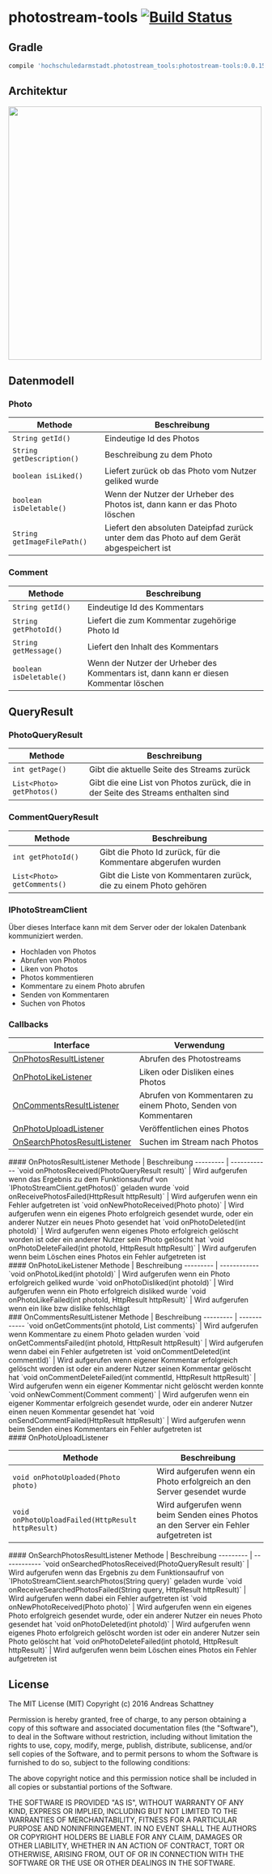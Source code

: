 # photostream-tools [![Build Status](https://travis-ci.org/aschattney/photostream-tools.svg?branch=master)](https://travis-ci.org/aschattney/photostream-tools)

## Gradle

```gradle
compile 'hochschuledarmstadt.photostream_tools:photostream-tools:0.0.15'
```

## Architektur

<a href="https://github.com/aschattney/photostream-tools/blob/master/architecture.png"><img src="https://github.com/aschattney/photostream-tools/blob/master/architecture.png" align="center" height="500" ></a>

## Datenmodell

### Photo

Methode | Beschreibung
--------- | ------------
`String getId()`   | Eindeutige Id des Photos
`String getDescription()` | Beschreibung zu dem Photo
`boolean isLiked()` | Liefert zurück ob das Photo vom Nutzer geliked wurde
`boolean isDeletable()` | Wenn der Nutzer der Urheber des Photos ist, dann kann er das Photo löschen
`String getImageFilePath()`| Liefert den absoluten Dateipfad zurück unter dem das Photo auf dem Gerät abgespeichert ist

### Comment

Methode | Beschreibung
--------- | ------------
`String getId()` | Eindeutige Id des Kommentars
`String getPhotoId()` | Liefert die zum Kommentar zugehörige Photo Id
`String getMessage()` | Liefert den Inhalt des Kommentars
`boolean isDeletable()` | Wenn der Nutzer der Urheber des Kommentars ist, dann kann er diesen Kommentar löschen

## QueryResult

### PhotoQueryResult

Methode | Beschreibung
--------- | ------------
`int getPage()` | Gibt die aktuelle Seite des Streams zurück
`List<Photo> getPhotos()` | Gibt die eine List von Photos zurück, die in der Seite des Streams enthalten sind

### CommentQueryResult

Methode | Beschreibung
--------- | ------------
`int getPhotoId()` | Gibt die Photo Id zurück, für die Kommentare abgerufen wurden
`List<Photo> getComments()` | Gibt die Liste von Kommentaren zurück, die zu einem Photo gehören


### IPhotoStreamClient

Über dieses Interface kann mit dem Server oder der lokalen Datenbank kommuniziert werden.
* Hochladen von Photos
* Abrufen von Photos
* Liken von Photos
* Photos kommentieren
* Kommentare zu einem Photo abrufen
* Senden von Kommentaren
* Suchen von Photos

### Callbacks

Interface | Verwendung
--------- | ------------
<a href="#OnPhotosResultListener">OnPhotosResultListener</div>   | Abrufen des Photostreams
<a href="#OnPhotoLikeListener">OnPhotoLikeListener</div>      | Liken oder Disliken eines Photos
<a href="#OnCommentsResultListener">OnCommentsResultListener</div> | Abrufen von Kommentaren zu einem Photo, Senden von Kommentaren
<a href="#OnPhotoUploadListener">OnPhotoUploadListener</div>    | Veröffentlichen eines Photos
<a href="#OnSearchPhotosResultListener">OnSearchPhotosResultListener</div>   | Suchen im Stream nach Photos

<div id="#OnPhotosResultListener"></div>
#### OnPhotosResultListener
Methode | Beschreibung
--------- | ------------
  `void onPhotosReceived(PhotoQueryResult result)` | Wird aufgerufen wenn das Ergebnis zu dem Funktionsaufruf von `IPhotoStreamClient.getPhotos()` geladen wurde
  `void onReceivePhotosFailed(HttpResult httpResult)` | Wird aufgerufen wenn ein Fehler aufgetreten ist
  `void onNewPhotoReceived(Photo photo)` | Wird aufgerufen wenn ein eigenes Photo erfolgreich gesendet wurde, oder ein anderer Nutzer ein neues Photo gesendet hat
  `void onPhotoDeleted(int photoId)` | Wird aufgerufen wenn eigenes Photo erfolgreich gelöscht worden ist oder ein anderer Nutzer sein Photo gelöscht hat
  `void onPhotoDeleteFailed(int photoId, HttpResult httpResult)` | Wird aufgerufen wenn beim Löschen eines Photos ein Fehler aufgetreten ist

<div id="#OnPhotoLikeListener"></div>
#### OnPhotoLikeListener
Methode | Beschreibung
--------- | ------------
  `void onPhotoLiked(int photoId)` | Wird aufgerufen wenn ein Photo erfolgreich geliked wurde
  `void onPhotoDisliked(int photoId)` | Wird aufgerufen wenn ein Photo erfolgreich disliked wurde
  `void onPhotoLikeFailed(int photoId, HttpResult httpResult)` | Wird aufgerufen wenn ein like bzw dislike fehlschlägt

<div id="#OnCommentsResultListener"></div>
### OnCommentsResultListener
Methode | Beschreibung
--------- | ------------
  `void onGetComments(int photoId, List<Comment> comments)` | Wird aufgerufen wenn Kommentare zu einem Photo geladen wurden
  `void onGetCommentsFailed(int photoId, HttpResult httpResult)` | Wird aufgerufen wenn dabei ein Fehler aufgetreten ist
  `void onCommentDeleted(int commentId)` | Wird aufgerufen wenn eigener Kommentar erfolgreich gelöscht worden ist oder ein anderer Nutzer seinen Kommentar gelöscht hat
  `void onCommentDeleteFailed(int commentId, HttpResult httpResult)` | Wird aufgerufen wenn ein eigener Kommentar nicht gelöscht werden konnte
  `void onNewComment(Comment comment)` | Wird aufgerufen wenn ein eigener Kommentar erfolgreich gesendet wurde, oder ein anderer Nutzer einen neuen Kommentar gesendet hat
  `void onSendCommentFailed(HttpResult httpResult)` | Wird aufgerufen wenn beim Senden eines Kommentars ein Fehler aufgetreten ist

<div id="#OnPhotoUploadListener"></div>
#### OnPhotoUploadListener

Methode | Beschreibung
--------- | ------------
  `void onPhotoUploaded(Photo photo)` | Wird aufgerufen wenn ein Photo erfolgreich an den Server gesendet wurde
  `void onPhotoUploadFailed(HttpResult httpResult)` | Wird aufgerufen wenn beim Senden eines Photos an den Server ein Fehler aufgetreten ist
  
<div id="#OnSearchPhotosResultListener"></div>
#### OnSearchPhotosResultListener
Methode | Beschreibung
--------- | ------------
  `void onSearchedPhotosReceived(PhotoQueryResult result)` | Wird aufgerufen wenn das Ergebnis zu dem Funktionsaufruf von `IPhotoStreamClient.searchPhotos(String query)` geladen wurde
  `void onReceiveSearchedPhotosFailed(String query, HttpResult httpResult)` | Wird aufgerufen wenn dabei ein Fehler aufgetreten ist
  `void onNewPhotoReceived(Photo photo)` | Wird aufgerufen wenn ein eigenes Photo erfolgreich gesendet wurde, oder ein anderer Nutzer ein neues Photo gesendet hat
  `void onPhotoDeleted(int photoId)` | Wird aufgerufen wenn eigenes Photo erfolgreich gelöscht worden ist oder ein anderer Nutzer sein Photo gelöscht hat
  `void onPhotoDeleteFailed(int photoId, HttpResult httpResult)` | Wird aufgerufen wenn beim Löschen eines Photos ein Fehler aufgetreten ist

## License

The MIT License (MIT)
Copyright (c) 2016 Andreas Schattney

Permission is hereby granted, free of charge, to any person obtaining a copy of this software and associated documentation files (the "Software"), to deal in the Software without restriction, including without limitation the rights to use, copy, modify, merge, publish, distribute, sublicense, and/or sell copies of the Software, and to permit persons to whom the Software is furnished to do so, subject to the following conditions:

The above copyright notice and this permission notice shall be included in all copies or substantial portions of the Software.

THE SOFTWARE IS PROVIDED "AS IS", WITHOUT WARRANTY OF ANY KIND, EXPRESS OR IMPLIED, INCLUDING BUT NOT LIMITED TO THE WARRANTIES OF MERCHANTABILITY, FITNESS FOR A PARTICULAR PURPOSE AND NONINFRINGEMENT. IN NO EVENT SHALL THE AUTHORS OR COPYRIGHT HOLDERS BE LIABLE FOR ANY CLAIM, DAMAGES OR OTHER LIABILITY, WHETHER IN AN ACTION OF CONTRACT, TORT OR OTHERWISE, ARISING FROM, OUT OF OR IN CONNECTION WITH THE SOFTWARE OR THE USE OR OTHER DEALINGS IN THE SOFTWARE.
